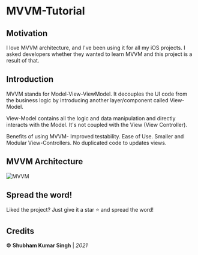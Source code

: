 # MVVM-Tutorial


## Motivation

I love MVVM architecture, and I've been using it for all my iOS projects. I asked developers whether they wanted to learn MVVM and this project is a result of that.

## Introduction

MVVM stands for Model-View-ViewModel. It decouples the UI code from the business logic by introducing another layer/component called View-Model.

View-Model contains all the logic and data manipulation and directly interacts with the Model. It's not coupled with the View (View Controller).

Benefits of using MVVM-
Improved testability.
Ease of Use.
Smaller and Modular View-Controllers.
No duplicated code to updates views.


## MVVM Architecture

![MVVM](https://raw.githubusercontent.com/Shubham0812/MVVM-Tutorial/main/MVVM-Inception/MVVM.png)







## Spread the word!
Liked the project? Just give it a star ⭐️ and spread the word!

## Credits
**©** **Shubham Kumar Singh** | *2021*
